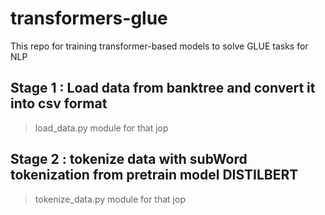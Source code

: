 # transformers-glue
This repo for training transformer-based models to solve GLUE tasks for NLP

## Stage 1 : Load data from banktree and convert it into csv format
> load_data.py module for that jop 

## Stage 2 : tokenize data with subWord tokenization from pretrain model DISTILBERT
> tokenize_data.py module for that jop


